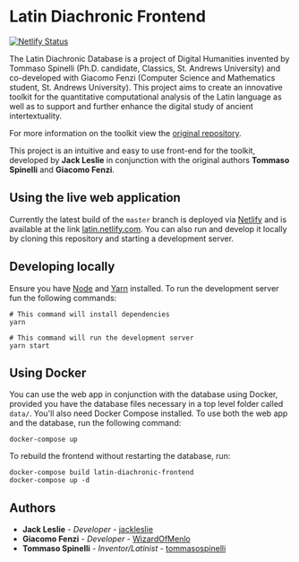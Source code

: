 # Latin Diachronic Frontend

[![Netlify Status](https://api.netlify.com/api/v1/badges/5d6be334-38cd-44f5-b5cb-915105d3d787/deploy-status)](https://app.netlify.com/sites/latin/deploys)

The Latin Diachronic Database is a project of Digital Humanities invented by Tommaso Spinelli (Ph.D. candidate, Classics, St. Andrews University) and co-developed with Giacomo Fenzi (Computer Science and Mathematics student, St. Andrews University). This project aims to create an innovative toolkit for the quantitative computational analysis of the Latin language as well as to support and further enhance the digital study of ancient intertextuality.

For more information on the toolkit view the [original repository](https://github.com/WizardOfMenlo/LatinDiachronicDatabase).

This project is an intuitive and easy to use front-end for the toolkit, developed by **Jack Leslie** in conjunction with the original authors **Tommaso Spinelli** and **Giacomo Fenzi**.

## Using the live web application

Currently the latest build of the `master` branch is deployed via [Netlify](https://www.netlify.com) and is available at the link [latin.netlify.com](https://latin.netlify.com). You can also run and develop it locally by cloning this repository and starting a development server.

## Developing locally

Ensure you have [Node](https://nodejs.org) and [Yarn](https://yarnpkg.com) installed. To run the development server fun the following commands:

```
# This command will install dependencies
yarn

# This command will run the development server
yarn start
```

## Using Docker

You can use the web app in conjunction with the database using Docker, provided you have the database
files necessary in a top level folder called `data/`. You'll also need Docker Compose installed. To
use both the web app and the database, run the following command:

```
docker-compose up
```

To rebuild the frontend without restarting the database, run:

```
docker-compose build latin-diachronic-frontend
docker-compose up -d
```

## Authors

- **Jack Leslie** - _Developer_ - [jackleslie](https://github.com/jackleslie)
- **Giacomo Fenzi** - _Developer_ - [WizardOfMenlo](https://github.com/WizardOfMenlo)
- **Tommaso Spinelli** - _Inventor/Latinist_ - [tommasospinelli](https://github.com/tommasospinelli)

